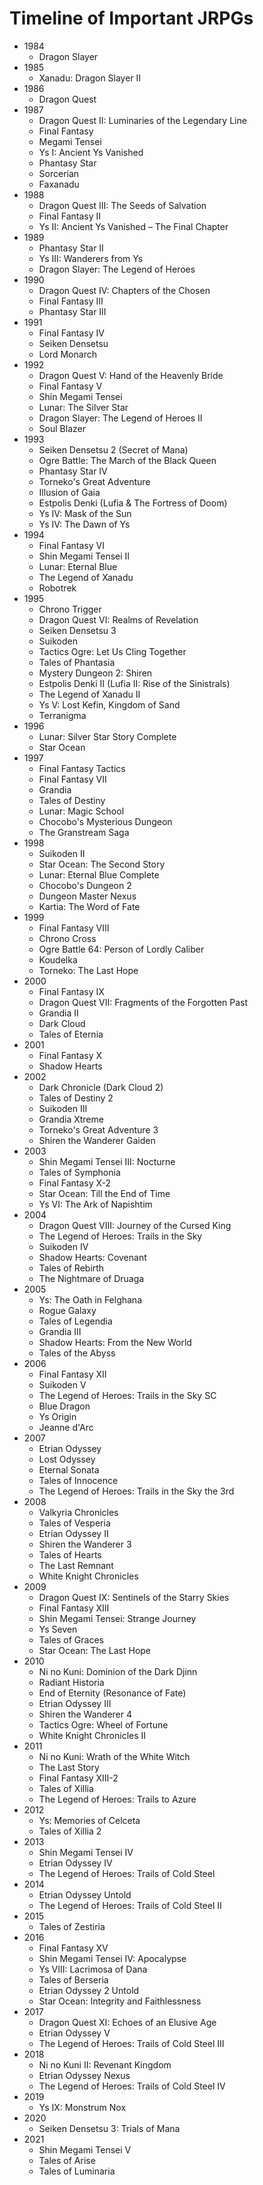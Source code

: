 
# Timeline of Important JRPGs

* 1984
  * Dragon Slayer
* 1985
  * Xanadu: Dragon Slayer II
* 1986
  * Dragon Quest
* 1987
  * Dragon Quest II: Luminaries of the Legendary Line
  * Final Fantasy
  * Megami Tensei
  * Ys I: Ancient Ys Vanished
  * Phantasy Star
  * Sorcerian
  * Faxanadu
* 1988
  * Dragon Quest III: The Seeds of Salvation
  * Final Fantasy II
  * Ys II: Ancient Ys Vanished – The Final Chapter
* 1989
  * Phantasy Star II
  * Ys III: Wanderers from Ys
  * Dragon Slayer: The Legend of Heroes
* 1990
  * Dragon Quest IV: Chapters of the Chosen
  * Final Fantasy III
  * Phantasy Star III
* 1991
  * Final Fantasy IV
  * Seiken Densetsu
  * Lord Monarch
* 1992
  * Dragon Quest V: Hand of the Heavenly Bride
  * Final Fantasy V
  * Shin Megami Tensei
  * Lunar: The Silver Star
  * Dragon Slayer: The Legend of Heroes II
  * Soul Blazer
* 1993
  * Seiken Densetsu 2 (Secret of Mana)
  * Ogre Battle: The March of the Black Queen
  * Phantasy Star IV
  * Torneko's Great Adventure
  * Illusion of Gaia
  * Estpolis Denki (Lufia & The Fortress of Doom)
  * Ys IV: Mask of the Sun
  * Ys IV: The Dawn of Ys
* 1994
  * Final Fantasy VI
  * Shin Megami Tensei II
  * Lunar: Eternal Blue
  * The Legend of Xanadu
  * Robotrek
* 1995
  * Chrono Trigger
  * Dragon Quest VI: Realms of Revelation
  * Seiken Densetsu 3
  * Suikoden
  * Tactics Ogre: Let Us Cling Together
  * Tales of Phantasia
  * Mystery Dungeon 2: Shiren
  * Estpolis Denki II (Lufia II: Rise of the Sinistrals)
  * The Legend of Xanadu II
  * Ys V: Lost Kefin, Kingdom of Sand
  * Terranigma
* 1996
  * Lunar: Silver Star Story Complete
  * Star Ocean
* 1997
  * Final Fantasy Tactics
  * Final Fantasy VII
  * Grandia
  * Tales of Destiny
  * Lunar: Magic School
  * Chocobo's Mysterious Dungeon
  * The Granstream Saga
* 1998
  * Suikoden II
  * Star Ocean: The Second Story
  * Lunar: Eternal Blue Complete
  * Chocobo's Dungeon 2
  * Dungeon Master Nexus
  * Kartia: The Word of Fate
* 1999
  * Final Fantasy VIII
  * Chrono Cross
  * Ogre Battle 64: Person of Lordly Caliber
  * Koudelka
  * Torneko: The Last Hope
* 2000
  * Final Fantasy IX
  * Dragon Quest VII: Fragments of the Forgotten Past
  * Grandia II
  * Dark Cloud
  * Tales of Eternia
* 2001
  * Final Fantasy X
  * Shadow Hearts
* 2002
  * Dark Chronicle (Dark Cloud 2)
  * Tales of Destiny 2
  * Suikoden III
  * Grandia Xtreme
  * Torneko's Great Adventure 3
  * Shiren the Wanderer Gaiden
* 2003
  * Shin Megami Tensei III: Nocturne
  * Tales of Symphonia
  * Final Fantasy X-2
  * Star Ocean: Till the End of Time
  * Ys VI: The Ark of Napishtim
* 2004
  * Dragon Quest VIII: Journey of the Cursed King
  * The Legend of Heroes: Trails in the Sky
  * Suikoden IV
  * Shadow Hearts: Covenant
  * Tales of Rebirth
  * The Nightmare of Druaga
* 2005
  * Ys: The Oath in Felghana
  * Rogue Galaxy
  * Tales of Legendia
  * Grandia III
  * Shadow Hearts: From the New World
  * Tales of the Abyss
* 2006
  * Final Fantasy XII
  * Suikoden V
  * The Legend of Heroes: Trails in the Sky SC
  * Blue Dragon
  * Ys Origin
  * Jeanne d'Arc
* 2007
  * Etrian Odyssey
  * Lost Odyssey
  * Eternal Sonata
  * Tales of Innocence
  * The Legend of Heroes: Trails in the Sky the 3rd
* 2008
  * Valkyria Chronicles
  * Tales of Vesperia
  * Etrian Odyssey II
  * Shiren the Wanderer 3
  * Tales of Hearts
  * The Last Remnant
  * White Knight Chronicles
* 2009
  * Dragon Quest IX: Sentinels of the Starry Skies
  * Final Fantasy XIII
  * Shin Megami Tensei: Strange Journey
  * Ys Seven
  * Tales of Graces
  * Star Ocean: The Last Hope
* 2010
  * Ni no Kuni: Dominion of the Dark Djinn
  * Radiant Historia
  * End of Eternity (Resonance of Fate)
  * Etrian Odyssey III
  * Shiren the Wanderer 4
  * Tactics Ogre: Wheel of Fortune
  * White Knight Chronicles II
* 2011
  * Ni no Kuni: Wrath of the White Witch
  * The Last Story
  * Final Fantasy XIII-2
  * Tales of Xillia
  * The Legend of Heroes: Trails to Azure
* 2012
  * Ys: Memories of Celceta
  * Tales of Xillia 2
* 2013
  * Shin Megami Tensei IV
  * Etrian Odyssey IV
  * The Legend of Heroes: Trails of Cold Steel
* 2014
  * Etrian Odyssey Untold
  * The Legend of Heroes: Trails of Cold Steel II
* 2015
  * Tales of Zestiria
* 2016
  * Final Fantasy XV
  * Shin Megami Tensei IV: Apocalypse
  * Ys VIII: Lacrimosa of Dana
  * Tales of Berseria
  * Etrian Odyssey 2 Untold
  * Star Ocean: Integrity and Faithlessness
* 2017
  * Dragon Quest XI: Echoes of an Elusive Age
  * Etrian Odyssey V
  * The Legend of Heroes: Trails of Cold Steel III
* 2018
  * Ni no Kuni II: Revenant Kingdom
  * Etrian Odyssey Nexus
  * The Legend of Heroes: Trails of Cold Steel IV
* 2019
  * Ys IX: Monstrum Nox
* 2020
  * Seiken Densetsu 3: Trials of Mana
* 2021
  * Shin Megami Tensei V
  * Tales of Arise
  * Tales of Luminaria
